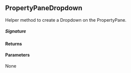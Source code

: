 ## PropertyPaneDropdown

Helper method to create a Dropdown on the PropertyPane.

##### Signature

#### Returns

#### Parameters
None

